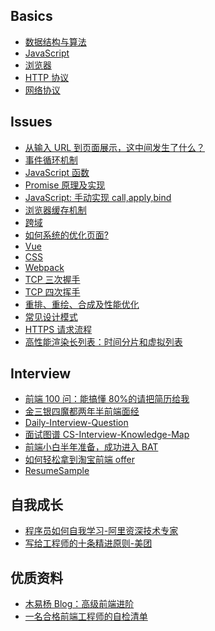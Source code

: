 ## Basics

- [数据结构与算法](https://github.com/zhangzhongjiang/Data-Structures-Algorithms)
- [JavaScript](/Notes/JavaScript.md)
- [浏览器](/Notes/Browser.md)
- [HTTP 协议](/Notes/HTTP.md)
- [网络协议](/Notes/Network.md)
  <!-- - [操作系统](/Notes/OperatingSystem.md) -->
  <!-- - [计算机组成原理](/Notes/Basic.md) -->
  <!-- - [设计模式](/Notes/DesignPatterns.md) -->

## Issues

- [从输入 URL 到页面展示，这中间发生了什么？](/Issues/从输入URL到页面展示.md)
- [事件循环机制](/Issues/事件循环机制.md)
- [JavaScript 函数](/Issues/JavaScript函数.md)
- [Promise 原理及实现](/Issues/Promise原理及实现.md)
- [JavaScript: 手动实现 call,apply,bind](/Code/JS/手动实现call_apply_bind.js)
- [浏览器缓存机制](/Issues/浏览器缓存机制.md)
- [跨域](/Issues/跨域.md)
- [如何系统的优化页面?](/Issues/如何系统的优化页面.md)
- [Vue](/Issues/Vue.md)
- [CSS](/Notes/CSS.md)
- [Webpack](/Issues/Webpack.md)
- [TCP 三次握手](/Issues/TCP三次握手.md)
- [TCP 四次挥手](/Issues/TCP四次挥手.md)
- [重排、重绘、合成及性能优化](/Issues/重排重绘合成.md)
- [常见设计模式](/Issues/常见设计模式.md)
- [HTTPS 请求流程](/Issues/HTTPS请求流程.md)
- [高性能渲染长列表：时间分片和虚拟列表](/Issues/高性能渲染长列表.md)

<!-- ## 后端开发 -->

<!-- - Node

  - [Node.js 实战](https://github.com/zhangzhongjiang/Node.js-in-Action)
  - [Node Hapi 项目实战](https://github.com/zhangzhongjiang/node_hapi)
  - [如何正确的学习 Node.js](https://github.com/i5ting/How-to-learn-node-correctly) -->

<!-- - Java

  - [后端架构师技术图谱](https://github.com/xingshaocheng/architect-awesome)
  - [Java 学习/面试指南](https://github.com/Snailclimb/JavaGuide)
  - [互联网 Java 工程师进阶知识完全扫盲](https://github.com/doocs/advanced-java)
  - [stackoverflow 上 Java 相关回答整理翻译](https://github.com/giantray/stackoverflow-java-top-qa) -->

## Interview

- [前端 100 问：能搞懂 80%的请把简历给我](https://github.com/yygmind/blog/issues/43)
- [金三银四魔都两年半前端面经](https://juejin.im/post/5cb87f9df265da03555c78ec)
- [Daily-Interview-Question](https://github.com/Advanced-Frontend/Daily-Interview-Question)
- [面试图谱 CS-Interview-Knowledge-Map](https://github.com/InterviewMap/CS-Interview-Knowledge-Map)
- [前端小白半年准备，成功进入 BAT](https://github.com/brickspert/blog/issues/16)
- [如何轻松拿到淘宝前端 offer](https://juejin.im/post/5bbc54a2e51d450e5a7445b4)
- [ResumeSample](https://github.com/geekcompany/ResumeSample)

## 自我成长

- [程序员如何自我学习-阿里资深技术专家](https://mp.weixin.qq.com/s/VlpOzxc2NB1Usbr0IJMTIQ)
- [写给工程师的十条精进原则-美团](https://zhuanlan.zhihu.com/p/42262128)

## 优质资料

- [木易杨 Blog：高级前端进阶](https://github.com/yygmind/blog)
- [一名合格前端工程师的自检清单](https://juejin.im/post/5cc1da82f265da036023b628)
